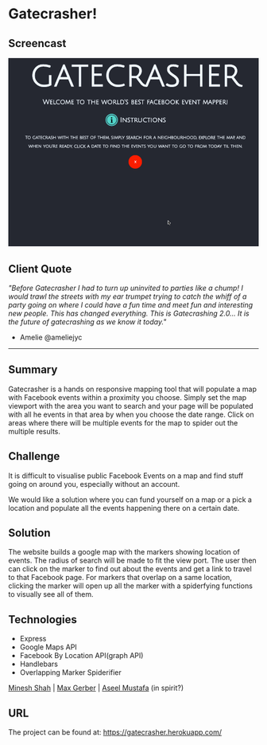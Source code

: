 # Gatecrasher!

## Screencast

![alt gatecrasher_pic](https://github.com/foundersandcoders/case-studies/blob/gatecrasher/assets/GateCrasher%20.gif)

## Client Quote

*"Before Gatecrasher I had to turn up uninvited to parties like a chump! I would trawl the streets with my ear trumpet trying to catch the whiff of a party going on where I could have a fun time and meet fun and interesting new people. This has changed everything. This is Gatecrashing 2.0... It is the future of gatecrashing as we know it today."*

- Amelie @ameliejyc
---

## Summary

Gatecrasher is a hands on responsive mapping tool that will populate a map with Facebook events within a proximity you choose. Simply set the map viewport with the area you want to search and your page will be populated with all he events in that area by when you choose the date range. Click on areas where there will be multiple events for the map to spider out the multiple results.

## Challenge

It is difficult to visualise public Facebook Events on a map and find stuff going on around you, especially without an account.

We would like a solution where you can fund yourself on a map or a pick a location and populate all the events happening there on a certain date.


## Solution

The website builds a google map with the markers showing location of events. The radius of search will be made to fit the view port. The user then can click on the marker to find out about the events and get a link to travel to that Facebook page. For markers that overlap on a same location, clicking the marker will open up all the marker with a spiderfying functions to visually see all of them.

## Technologies

* Express
* Google Maps API
* Facebook By Location API(graph API)
* Handlebars
* Overlapping Marker Spiderifier


[Minesh Shah](https://github.com/mineshmshah) | [Max Gerber](https://github.com/maxgerber) | [Aseel Mustafa](https://github.com/AseelM) (in spirit?)

## URL

The project can be found at: https://gatecrasher.herokuapp.com/
